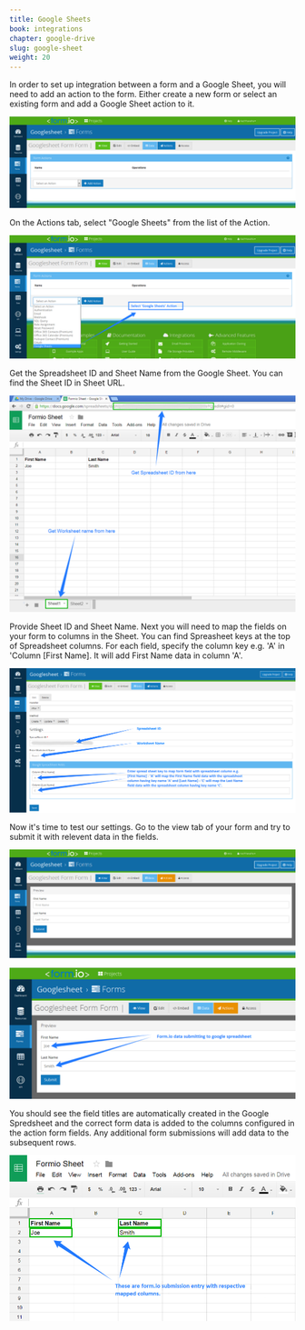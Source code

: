 ```yaml
---
title: Google Sheets
book: integrations
chapter: google-drive
slug: google-sheet
weight: 20
---
```


In order to set up integration between a form and a Google Sheet, you will need to add an action to the form. Either create a new form or select an existing form and add a Google Sheet action to it.

![](/assets/img/googlesheet/googlesheet-actionform.png)

On the Actions tab, select "Google Sheets" from the list of the Action.

![](/assets/img/googlesheet/googlesheet-selectaction.png)

Get the Spreadsheet ID and Sheet Name from the Google Sheet. You can find the Sheet ID in Sheet URL.

![](/assets/img/googlesheet/googlesheet-spreadsheet.png)

Provide Sheet ID and Sheet Name. Next you will need to map the fields on your form to columns in the Sheet. You can find Spreasheet keys at the top of Spreadsheet columns. For each field, specify the column key e.g. 'A' in 'Column [First Name]. It will add First Name data in column 'A'.

![](/assets/img/googlesheet/googlesheet-actionmapping.png)

Now it's time to test our settings. Go to the view tab of your form and try to submit it with relevent data in the fields.

![](/assets/img/googlesheet/googlesheet-form.png)

![](/assets/img/googlesheet/googlesheet-formsubmit.png)

You should see the field titles are automatically created in the Google Spredsheet and the correct form data is added to the columns configured in the action form fields. Any additional form submissions will add data to the subsequent rows.

![](/assets/img/googlesheet/googlesheet-spreadsheetdata.png)
